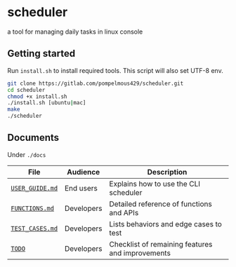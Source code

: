 # scheduler

a tool for managing daily tasks in linux console

## Getting started

Run `install.sh` to install required tools. This script will also set UTF-8 env.

```sh
git clone https://gitlab.com/pompelmous429/scheduler.git
cd scheduler
chmod +x install.sh
./install.sh [ubuntu|mac]
make
./scheduler
```

## Documents

Under `./docs`

| File            | Audience       | Description |
|-----------------|----------------|----------------------------------|
| [`USER_GUIDE.md`](./docs/USER_GUIDE.md) | End users      | Explains how to use the CLI scheduler |
| [`FUNCTIONS.md`](./docs/FUNCTIONS.md) | Developers     | Detailed reference of functions and APIs |
| [`TEST_CASES.md`](./docs/TEST_CASES.md) | Developers | Lists behaviors and edge cases to test |
| [`TODO`](./docs/TODO)          | Developers     | Checklist of remaining features and improvements |
